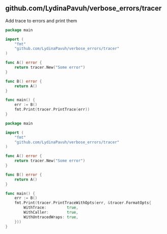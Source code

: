 ## github.com/LydinaPavuh/verbose_errors/tracer

Add trace to errors and print them
```go
package main

import (
	"fmt"
	"github.com/LydinaPavuh/verbose_errors/tracer"
)

func A() error {
	return tracer.New("Some error")
}

func B() error {
	return A()
}

func main() {
	err := B()
	fmt.Print(tracer.PrintTrace(err))
}

```

```go
package main

import (
	"fmt"
	"github.com/LydinaPavuh/verbose_errors/tracer"
)

func A() error {
	return tracer.New("Some error")
}

func B() error {
	return A()
}

func main() {
	err := B()
	fmt.Print(tracer.PrintTraceWithOpts(err, &tracer.FormatOpts{
		WithTrace:         true,
		WithCaller:        true,
		WithUntracedWraps: true,
	}))
}

```